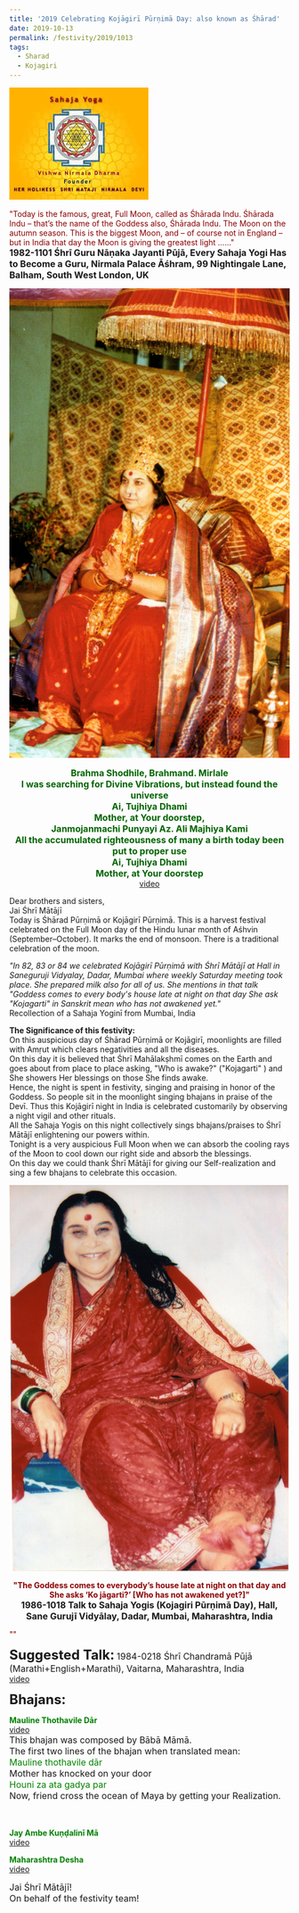 ```yaml
---
title: '2019 Celebrating Kojāgirī Pūrṇimā Day: also known as Śhārad'
date: 2019-10-13
permalink: /festivity/2019/1013
tags:
  - Sharad
  - Kojagiri
---
```


![PICTURE 1](/images/image1.png)

<p>
<font color="DarkRed">"Today is the famous, great, Full Moon, called as Śhārada Indu. Śhārada Indu – that’s the name of the Goddess also, Śhārada Indu. The Moon on the autumn season. This is the biggest Moon, and – of course not in England – but in India that day the Moon is giving the greatest light ......"</font><br>
<font size="+0"><b>1982-1101 Śhrī Guru Nāṇaka Jayanti Pūjā, Every Sahaja Yogi Has to Become a Guru, Nirmala Palace Āśhram, 99 Nightingale Lane, Balham, South West London, UK</b></font>
</p>

<div style="text-align: center"><img src="/images/image210.png" /></div>

<p style="color:DarkGreen; text-align:center;">
<font size="+0"><b>Brahma Shodhile, Brahmand. Mirlale<br>
I was searching for Divine Vibrations, but instead found the universe<br>
Ai, Tujhiya Dhami<br>
Mother, at Your doorstep,<br>
Janmojanmachi Punyayi Az. Ali Majhiya Kami<br>
All the accumulated righteousness of many a birth today been put to proper use<br>
Ai, Tujhiya Dhami<br>
Mother, at Your doorstep</b></font><br>
<a href="https://www.youtube.com/watch?v=Lk_oRuRnvGo">video</a>
</p>

<p>
Dear brothers and sisters,<br>
Jai Śhrī Mātājī<br>
Today is Śhārad Pūrṇimā or Kojāgirī Pūrṇimā. This is a harvest festival celebrated on the Full Moon day of the Hindu lunar month of Aśhvin (September–October). It marks the end of monsoon. There is a traditional celebration of the moon.<br>
</p>

<p>
<i>"In 82, 83 or 84 we celebrated Kojāgirī Pūrṇimā with Śhrī Mātājī at Hall in Saneguruji Vidyalay, Dadar, Mumbai where weekly Saturday meeting took place. She prepared milk also for all of us.
She mentions in that talk "Goddess comes to every body's house late at night on that day She ask "Kojagarti" in Sanskrit mean who has not awakened yet."</i><br>
Recollection of a Sahaja Yoginī from Mumbai, India
</p>

<p>
<b>The Significance of this festivity:</b><br>
On this auspicious day of Śhārad Pūrṇimā or Kojāgirī, moonlights are filled with Amṛut which clears negativities and all the diseases.<br>
On this day it is believed that Śhrī Mahālakṣhmī comes on the Earth and goes about from place to place asking, "Who is awake?" ("Kojagarti" ) and She showers Her blessings on those She finds awake.<br> 
Hence, the night is spent in festivity, singing and praising in honor of the Goddess. So people sit in the moonlight singing bhajans in praise of the Devī. Thus this Kojāgirī night in India is celebrated customarily by observing a night vigil and other rituals.<br>
All the Sahaja Yogis on this night collectively sings bhajans/praises to Śhrī Mātājī enlightening our powers within.<br>
Tonight is a very auspicious Full Moon when we can absorb the cooling rays of the Moon to cool down our right side and absorb the blessings.<br>
On this day we could thank Śhrī Mātājī for giving our Self-realization and sing a few bhajans to celebrate this occasion.
</p>

<div style="text-align: center"><img src="/images/image211.png" /></div>

<p style="text-align:center;">
<font color="DarkRed"><b>"The Goddess comes to everybody’s house late at night on that day and 
She asks ‘Ko jāgarti?’ [Who has not awakened yet?]"</b></font><br>
<font size="+0"><b>1986-1018 Talk to Sahaja Yogis (Kojagiri Pūrṇimā Day), Hall, Sane Gurujī Vidyālay, Dadar, Mumbai, Maharashtra, India</b></font>
</p>

<p>
<font color="DarkRed">""</font><br>

</p>

<font size="+2"><b>Suggested Talk:</b></font> 
<font size="+0">1984-0218 Śhrī Chandramā Pūjā (Marathi+English+Marathi), Vaitarna, Maharashtra, India</font>
<br><a href="https://www.youtube.com/watch?time_continue=2093&v=lw5h5fnhqm4"> video</a><br>

<font size="+2"><b>Bhajans:</b></font>

<p>
<font color="green"><b>Mauline Thothavile Dār</b></font><br>
<a href="https://www.youtube.com/watch?v=TEFYMvTc6V0"> video</a><br>
<font size="+0">This bhajan was composed by Bābā Māmā.<br>
The first two lines of the bhajan when translated mean:<br>
<font color="green">Mauline thothavile dār</font><br>
Mother has knocked on your door<br>
<font color="green">Houni za ata gadya par</font><br>
Now, friend cross the ocean of Maya by getting your Realization.</font><br>
<br>
<br>
</p>

<p>
<font color="green"><b>Jay Ambe Kuṇḍalinī Mā</b></font><br>
<a href="https://www.youtube.com/watch?v=V98lTrcSZec">video</a>
</p>

<p>
<font color="green"><b>Maharashtra Desha</b></font><br>
<a href="https://www.youtube.com/watch?v=0gT3SnIwI4M">video</a>
</p>

<p>
<font size="+0">Jai Śhrī Mātājī!<br>
On behalf of the festivity team!</font>
</p>